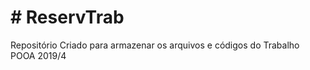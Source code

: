 

<h1> # ReservTrab </h1>
Repositório Criado para armazenar os arquivos e códigos do Trabalho POOA 2019/4
